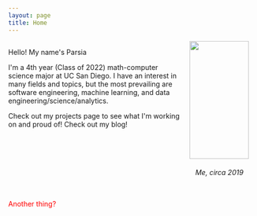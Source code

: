 ```yaml
---
layout: page
title: Home
---
```


<div style="display: inline-block">
    <span style="float: left; width: 70%;">
        <p>Hello! My name's Parsia</p>
        <p>
            I'm a 4th year (Class of 2022) math-computer science major at UC San Diego.
            I have an interest in many fields and topics, but the most prevailing are 
            software engineering, machine learning, and data engineering/science/analytics.
        </p>
        <p>
            Check out my projects page to see what I'm working on and proud of!
            Check out my blog!
        </p>
    </span>
    <span style="float: right; text-align: center; width: 30%;">
        <img style="object-fit: cover;" height=240 width=120 src="/assets/Head_shot_avatar.jpg">
        <h6>Me, circa 2019</h6>
    </span>
</div>

<p style="color: red;">Another thing?<p>